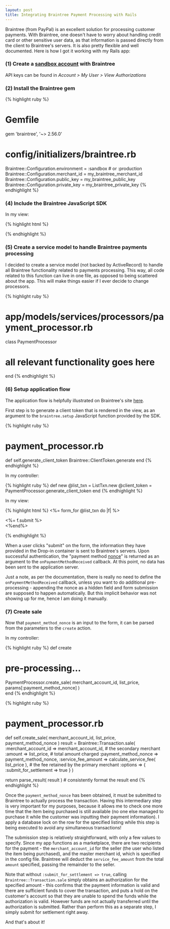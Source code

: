 ```yaml
---
layout: post
title: Integrating Braintree Payment Processing with Rails
---
```


Braintree (from PayPal) is an excellent solution for processing customer payments. With Braintree, one doesn't have to worry about handling credit card or other sensitive user data, as that information is passed directly from the client to Braintree's servers. It is also pretty flexible and well documented. Here is how I got it working with my Rails app:

### (1) Create a <a href="https://www.braintreepayments.com/get-started" target="_blank">sandbox account</a> with Braintree

API keys can be found in *Account > My User > View Authorizations*

### (2) Install the Braintree gem

{% highlight ruby %}
# Gemfile

gem 'braintree', '~> 2.56.0'

# config/initializers/braintree.rb

Braintree::Configuration.environment = :sandbox # or :production
Braintree::Configuration.merchant_id = my_braintree_merchant_id
Braintree::Configuration.public_key  = my_braintree_public_key
Braintree::Configuration.private_key = my_braintree_private_key
{% endhighlight %}

### (4) Include the Braintree JavaScript SDK

In my view:

{% highlight html %}
<script src="https://js.braintreegateway.com/v2/braintree.js"></script>
{% endhighlight %}

### (5) Create a service model to handle Braintree payments processing

I decided to create a service model (not backed by ActiveRecord) to handle all Braintree functionality related to payments processing. This way, all code related to this function can live in one file, as opposed to being scattered about the app. This will make things easier if I ever decide to change processors. 

{% highlight ruby %}
# app/models/services/processors/payment_processor.rb

class PaymentProcessor
  # all relevant functionality goes here
end
{% endhighlight %}

### (6) Setup application flow

The application flow is helpfully illustrated on Braintree's site <a href="https://developers.braintreepayments.com/start/hello-server/ruby" target="_blank">here</a>.

First step is to generate a client token that is rendered in the view, as an argument to the `braintree.setup` JavaScript function provided by the SDK.

{% highlight ruby %}
# payment_processor.rb

def self.generate_client_token
  Braintree::ClientToken.generate
end
{% endhighlight %}

In my controller:

{% highlight ruby %}
def new
  @list_txn = ListTxn.new
  @client_token = PaymentProcessor.generate_client_token
end
{% endhighlight %}

In my view:

{% highlight html %}
<%= form_for @list_txn do |f| %>  
  <div id="dropin-container"></div>

  <!-- Other fields as required -->
  
  <div><%= f.submit %></div>  
<%end%>

<script type="text/javascript">
  braintree.setup( "<%= @client_token %>", "dropin", {
    container: "dropin-container",
    onPaymentMethodReceived: function (obj) {
      $('form#new_list_txn').append(
        "<input type='hidden' name='payment_method_nonce' value='" + obj.nonce + "'></input>"
      );      
      $( "form#new_list_txn" ).submit();
    }    
  });
</script>
{% endhighlight %}

When a user clicks "submit" on the form, the information they have provided in the Drop-in container is sent to Braintree's servers. Upon successful authentication, the "payment method <a href="https://en.wikipedia.org/wiki/Cryptographic_nonce" target="_blank">nonce</a>" is returned as an argument to the `onPaymentMethodReceived` callback. At this point, no data has been sent to the application server. 

Just a note, as per the documentation, there is really no need to define the `onPaymentMethodReceived` callback, unless you want to do additional pre-processing - appending the nonce as a hidden field and form submission are supposed to happen automatically. But this implicit behavior was not showing up for me, hence I am doing it manually. 

### (7) Create sale

Now that `payment_method_nonce` is an input to the form, it can be parsed from the parameters to the `create` action.

In my controller:

{% highlight ruby %}
def create

  # pre-processing...

  PaymentProcessor.create_sale(
    merchant_account_id,
    list_price,
    params[:payment_method_nonce]
  )  
end
{% endhighlight %}

{% highlight ruby %}
# payment_processor.rb

def self.create_sale( merchant_account_id, list_price, payment_method_nonce )
  result = Braintree::Transaction.sale(
    :merchant_account_id  => merchant_account_id, # the secondary merchant
    :amount               => list_price,          # total amount charged
    :payment_method_nonce => payment_method_nonce,
    :service_fee_amount   => calculate_service_fee( list_price ), # the fee retained by the primary merchant 
    :options => {
      :submit_for_settlement => true
    }
  )    

  return parse_result( result ) # consistently format the result
end
{% endhighlight %}

Once the `payment_method_nonce` has been obtained, it must be submitted to Braintree to actually process the transaction. Having this intermediary step is very important for my purposes, because it allows me to check one more time that the item being purchased is still available (no one else managed to purchase it while the customer was inputting their payment information). I apply a database lock on the row for the specified listing while this step is being executed to avoid any simultaneous transactions!

The submission step is relatively straightforward, with only a few values to specify. Since my app functions as a marketplace, there are two recipients for the payment - the `merchant_account_id` for the seller (the user who listed the item being purchased), and the master merchant id, which is specified in the config file. Braintree will deduct the `service_fee_amount` from the total `amount` specified, passing the remainder to the seller.

Note that without `:submit_for_settlement => true`, calling `Braintree::Transaction.sale` simply obtains an authorization for the specified amount - this confirms that the payment information is valid and there are sufficient funds to cover the transaction, and puts a hold on the customer's account so that they are unable to spend the funds while the authorization is valid. However funds are not actually transferred until the authorization is submitted. Rather than perform this as a separate step, I simply submit for settlement right away. 

And that's about it!